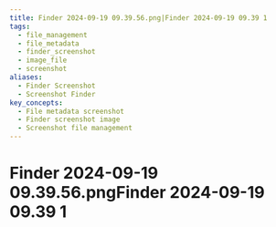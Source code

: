 ```yaml
---
title: Finder 2024-09-19 09.39.56.png|Finder 2024-09-19 09.39 1
tags:
  - file_management
  - file_metadata
  - finder_screenshot
  - image_file
  - screenshot
aliases:
  - Finder Screenshot
  - Screenshot Finder
key_concepts:
  - File metadata screenshot
  - Finder screenshot image
  - Screenshot file management
---
```


# Finder 2024-09-19 09.39.56.pngFinder 2024-09-19 09.39 1
